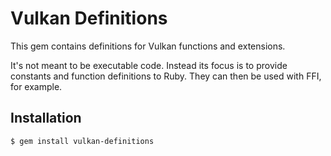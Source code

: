 # Vulkan Definitions

This gem contains definitions for Vulkan functions and extensions.

It's not meant to be executable code. Instead its focus is to provide constants and function definitions to Ruby.
They can then be used with FFI, for example.

## Installation

    $ gem install vulkan-definitions
